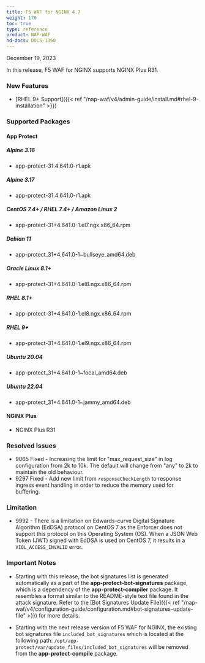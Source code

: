 ```yaml
---
title: F5 WAF for NGINX 4.7
weight: 170
toc: true
type: reference
product: NAP-WAF
nd-docs: DOCS-1360
---
```


December 19, 2023

In this release, F5 WAF for NGINX supports NGINX Plus R31.

### New Features

- [RHEL 9+ Support]({{< ref "/nap-waf/v4/admin-guide/install.md#rhel-9-installation" >}})


### Supported Packages

#### App Protect

##### Alpine 3.16

- app-protect-31.4.641.0-r1.apk

##### Alpine 3.17

- app-protect-31.4.641.0-r1.apk

##### CentOS 7.4+ / RHEL 7.4+ / Amazon Linux 2

- app-protect-31+4.641.0-1.el7.ngx.x86_64.rpm

##### Debian 11

- app-protect_31+4.641.0-1~bullseye_amd64.deb

##### Oracle Linux 8.1+

- app-protect-31+4.641.0-1.el8.ngx.x86_64.rpm

##### RHEL 8.1+

- app-protect-31+4.641.0-1.el8.ngx.x86_64.rpm

##### RHEL 9+

- app-protect-31+4.641.0-1.el9.ngx.x86_64.rpm

##### Ubuntu 20.04

- app-protect_31+4.641.0-1~focal_amd64.deb

##### Ubuntu 22.04

- app-protect_31+4.641.0-1~jammy_amd64.deb


#### NGINX Plus

- NGINX Plus R31


### Resolved Issues

- 9065 Fixed - Increasing the limit for "max_request_size" in log configuration from 2k to 10k. The default will change from "any" to 2k to maintain the old behaviour.
- 9297 Fixed - Add new limit from `responseCheckLength` to response ingress event handling in order to reduce the memory used for buffering.

### Limitation

- 9992 - There is a limitation on Edwards-curve Digital Signature Algorithm (EdDSA) protocol on CentOS 7 as the Enforcer does not support this protocol on this Operating System (OS). When a JSON Web Token (JWT) signed with EdDSA is used on CentOS 7, it results in a `VIOL_ACCESS_INVALID` error.

### **Important Notes**

- Starting with this release, the bot signatures list is generated automatically as a part of the **app-protect-bot-signatures** package, which is a dependency of the **app-protect-compiler** package. It resembles a format similar to the README-style text file found in the attack signature.
Refer to the [Bot Signatures Update File]({{< ref "/nap-waf/v4/configuration-guide/configuration.md#bot-signatures-update-file" >}}) for more details.

- Starting with the next release version of F5 WAF for NGINX, the existing bot signatures file `included_bot_signatures` which is located at the following path: `/opt/app-protect/var/update_files/included_bot_signatures` will be removed from the **app-protect-compile** package.
